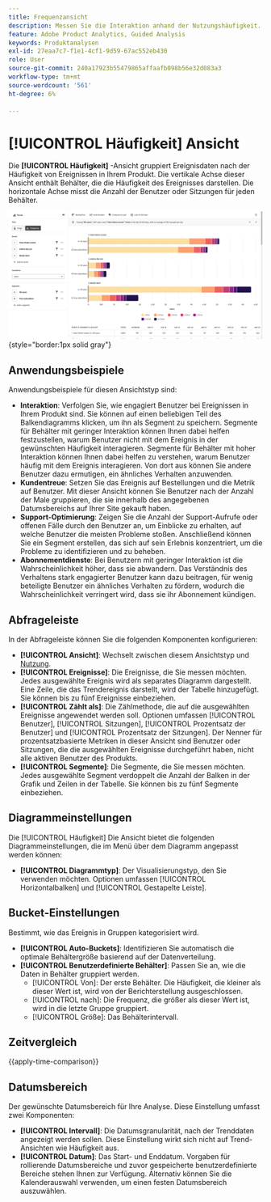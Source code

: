 ```yaml
---
title: Frequenzansicht
description: Messen Sie die Interaktion anhand der Nutzungshäufigkeit.
feature: Adobe Product Analytics, Guided Analysis
keywords: Produktanalysen
exl-id: 27eaa7c7-f1e1-4cf1-9d59-67ac552eb430
role: User
source-git-commit: 240a17923b55479865affaafb098b56e32d083a3
workflow-type: tm+mt
source-wordcount: '561'
ht-degree: 6%

---
```


# [!UICONTROL Häufigkeit] Ansicht

Die **[!UICONTROL Häufigkeit]** -Ansicht gruppiert Ereignisdaten nach der Häufigkeit von Ereignissen in Ihrem Produkt. Die vertikale Achse dieser Ansicht enthält Behälter, die die Häufigkeit des Ereignisses darstellen. Die horizontale Achse misst die Anzahl der Benutzer oder Sitzungen für jeden Behälter.

![Häufigkeit, Screenshot](../assets/frequency-stacked.png){style="border:1px solid gray"}

## Anwendungsbeispiele

Anwendungsbeispiele für diesen Ansichtstyp sind:

* **Interaktion**: Verfolgen Sie, wie engagiert Benutzer bei Ereignissen in Ihrem Produkt sind. Sie können auf einen beliebigen Teil des Balkendiagramms klicken, um ihn als Segment zu speichern. Segmente für Behälter mit geringer Interaktion können Ihnen dabei helfen festzustellen, warum Benutzer nicht mit dem Ereignis in der gewünschten Häufigkeit interagieren. Segmente für Behälter mit hoher Interaktion können Ihnen dabei helfen zu verstehen, warum Benutzer häufig mit dem Ereignis interagieren. Von dort aus können Sie andere Benutzer dazu ermutigen, ein ähnliches Verhalten anzuwenden.
* **Kundentreue**: Setzen Sie das Ereignis auf Bestellungen und die Metrik auf Benutzer. Mit dieser Ansicht können Sie Benutzer nach der Anzahl der Male gruppieren, die sie innerhalb des angegebenen Datumsbereichs auf Ihrer Site gekauft haben.
* **Support-Optimierung**: Zeigen Sie die Anzahl der Support-Aufrufe oder offenen Fälle durch den Benutzer an, um Einblicke zu erhalten, auf welche Benutzer die meisten Probleme stoßen. Anschließend können Sie ein Segment erstellen, das sich auf sein Erlebnis konzentriert, um die Probleme zu identifizieren und zu beheben.
* **Abonnementdienste**: Bei Benutzern mit geringer Interaktion ist die Wahrscheinlichkeit höher, dass sie abwandern. Das Verständnis des Verhaltens stark engagierter Benutzer kann dazu beitragen, für wenig beteiligte Benutzer ein ähnliches Verhalten zu fördern, wodurch die Wahrscheinlichkeit verringert wird, dass sie ihr Abonnement kündigen.

## Abfrageleiste

In der Abfrageleiste können Sie die folgenden Komponenten konfigurieren:

* **[!UICONTROL Ansicht]**: Wechselt zwischen diesem Ansichtstyp und [Nutzung](usage.md).
* **[!UICONTROL Ereignisse]**: Die Ereignisse, die Sie messen möchten. Jedes ausgewählte Ereignis wird als separates Diagramm dargestellt. Eine Zeile, die das Trendereignis darstellt, wird der Tabelle hinzugefügt. Sie können bis zu fünf Ereignisse einbeziehen.
* **[!UICONTROL Zählt als]**: Die Zählmethode, die auf die ausgewählten Ereignisse angewendet werden soll. Optionen umfassen [!UICONTROL Benutzer],  [!UICONTROL Sitzungen],  [!UICONTROL Prozentsatz der Benutzer] und  [!UICONTROL Prozentsatz der Sitzungen]. Der Nenner für prozentsatzbasierte Metriken in dieser Ansicht sind Benutzer oder Sitzungen, die die ausgewählten Ereignisse durchgeführt haben, nicht alle aktiven Benutzer des Produkts.
* **[!UICONTROL Segmente]**: Die Segmente, die Sie messen möchten. Jedes ausgewählte Segment verdoppelt die Anzahl der Balken in der Grafik und Zeilen in der Tabelle. Sie können bis zu fünf Segmente einbeziehen.

## Diagrammeinstellungen

Die [!UICONTROL Häufigkeit] Die Ansicht bietet die folgenden Diagrammeinstellungen, die im Menü über dem Diagramm angepasst werden können:

* **[!UICONTROL Diagrammtyp]**: Der Visualisierungstyp, den Sie verwenden möchten. Optionen umfassen [!UICONTROL Horizontalbalken] und [!UICONTROL Gestapelte Leiste].

## Bucket-Einstellungen

Bestimmt, wie das Ereignis in Gruppen kategorisiert wird.

* **[!UICONTROL Auto-Buckets]**: Identifizieren Sie automatisch die optimale Behältergröße basierend auf der Datenverteilung.
* **[!UICONTROL Benutzerdefinierte Behälter]**: Passen Sie an, wie die Daten in Behälter gruppiert werden.
   * [!UICONTROL Von]: Der erste Behälter. Die Häufigkeit, die kleiner als dieser Wert ist, wird von der Berichterstellung ausgeschlossen.
   * [!UICONTROL nach]: Die Frequenz, die größer als dieser Wert ist, wird in die letzte Gruppe gruppiert.
   * [!UICONTROL Größe]: Das Behälterintervall.

## Zeitvergleich

{{apply-time-comparison}}

## Datumsbereich

Der gewünschte Datumsbereich für Ihre Analyse. Diese Einstellung umfasst zwei Komponenten:

* **[!UICONTROL Intervall]**: Die Datumsgranularität, nach der Trenddaten angezeigt werden sollen. Diese Einstellung wirkt sich nicht auf Trend-Ansichten wie Häufigkeit aus.
* **[!UICONTROL Datum]**: Das Start- und Enddatum. Vorgaben für rollierende Datumsbereiche und zuvor gespeicherte benutzerdefinierte Bereiche stehen Ihnen zur Verfügung. Alternativ können Sie die Kalenderauswahl verwenden, um einen festen Datumsbereich auszuwählen.
